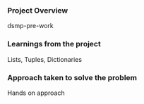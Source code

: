 ### Project Overview

 dsmp-pre-work


### Learnings from the project

 Lists, Tuples, Dictionaries


### Approach taken to solve the problem

 Hands on approach


